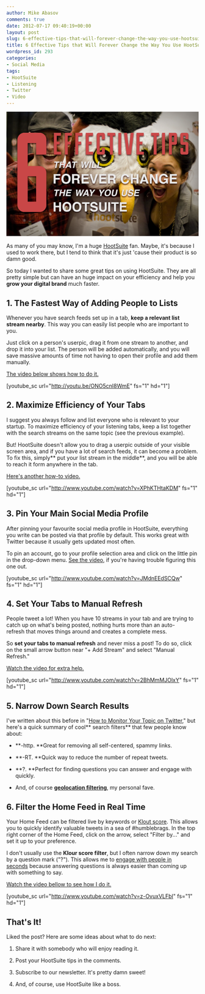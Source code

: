```yaml
---
author: Mike Abasov
comments: true
date: 2012-07-17 09:40:19+00:00
layout: post
slug: 6-effective-tips-that-will-forever-change-the-way-you-use-hootsuite-video
title: 6 Effective Tips that Will Forever Change the Way You Use HootSuite [VIDEO]
wordpress_id: 293
categories:
- Social Media
tags:
- HootSuite
- Listening
- Twitter
- Video
---
```


[![6 Effective Tips that Will Forever Change the Way You Use HootSuite [VIDEO]](/wp-content/uploads/2012/07/hootsuite.png)](/2012/07/17/6-effective-tips-that-will-forever-change-the-way-you-use-hootsuite-video/)

As many of you may know, I'm a huge [HootSuite](http://hootsuite.com) fan. Maybe, it's because I used to work there, but I tend to think that it's just 'cause their product is so damn good.

So today I wanted to share some great tips on using HootSuite. They are all pretty simple but can have an huge impact on your efficiency and help you **grow your digital brand** much faster.


## 1. The Fastest Way of Adding People to Lists


Whenever you have search feeds set up in a tab, **keep a relevant list stream nearby**. This way you can easily list people who are important to you.

Just click on a person's userpic, drag it from one stream to another, and drop it into your list. The person will be added automatically, and you will save massive amounts of time not having to open their profile and add them manually.

[The video below shows how to do it.](http://youtu.be/ONO5cnI8WmE)

[youtube_sc url="http://youtu.be/ONO5cnI8WmE" fs="1" hd="1"]


## 2. Maximize Efficiency of Your Tabs


I suggest you always follow and list everyone who is relevant to your startup. To maximize efficiency of your listening tabs, keep a list together with the search streams on the same topic (see the previous example).

But! HootSuite doesn't allow you to drag a userpic outside of your visible screen area, and if you have a lot of search feeds, it can become a problem. To fix this, simply** put your list stream in the middle**, and you will be able to reach it form anywhere in the tab.

[Here's another how-to video.](http://www.youtube.com/watch?v=XPhKTHtaKDM)

[youtube_sc url="http://www.youtube.com/watch?v=XPhKTHtaKDM" fs="1" hd="1"]


## 3. Pin Your Main Social Media Profile


After pinning your favourite social media profile in HootSuite, everything you write can be posted via that profile by default. This works great with Twitter because it usually gets updated most often.

To pin an account, go to your profile selection area and click on the little pin in the drop-down menu. [See the video](http://www.youtube.com/watch?v=JMdnEEdSCQw), if you're having trouble figuring this one out.

[youtube_sc url="http://www.youtube.com/watch?v=JMdnEEdSCQw" fs="1" hd="1"]


## 4. Set Your Tabs to Manual Refresh


People tweet a lot! When you have 10 streams in your tab and are trying to catch up on what's being posted, nothing hurts more than an auto-refresh that moves things around and creates a complete mess.

So **set your tabs to manual refresh** and never miss a post! To do so, click on the small arrow button near "+ Add Stream" and select "Manual Refresh."

[Watch the video for extra help.](http://www.youtube.com/watch?v=2BhMmMJOlxY)

[youtube_sc url="http://www.youtube.com/watch?v=2BhMmMJOlxY" fs="1" hd="1"]


## 5. Narrow Down Search Results


I've written about this before in "[How to Monitor Your Topic on Twitter](/2010/09/08/how-to-monitor-your-topic-on-twitter/)," but here's a quick summary of cool** search filters** that few people know about:



	
  * **-http. **Great for removing all self-centered, spammy links.

	
  * **-RT. **Quick way to reduce the number of repeat tweets.

	
  * **?. **Perfect for finding questions you can answer and engage with quickly.

	
  * And, of course **[geolocation filtering](/2012/06/25/advanced-social-listening-using-geolocation/)**, my personal fave.




## 6. Filter the Home Feed in Real Time


Your Home Feed can be filtered live by keywords or [Klout score](http://klout.com). This allows you to quickly identify valuable tweets in a sea of #humblebrags. In the top right corner of the Home Feed, click on the arrow, select "Filter by..." and set it up to your preference.

I don't usually use the **Klour score filter**, but I often narrow down my search by a question mark ("?"). This allows me to [engage with people in seconds](/2010/09/03/how-to-start-engaging-on-twitter-in-seconds/) because answering questions is always easier than coming up with something to say.

[Watch the video bellow to see how I do it.](http://www.youtube.com/watch?v=z-OvuxVLFbI)

[youtube_sc url="http://www.youtube.com/watch?v=z-OvuxVLFbI" fs="1" hd="1"]


## That's It!


Liked the post? Here are some ideas about what to do next:



	
  1. Share it with somebody who will enjoy reading it.

	
  2. Post your HootSuite tips in the comments.

	
  3. Subscribe to our newsletter. It's pretty damn sweet!

	
  4. And, of course, use HootSuite like a boss.


